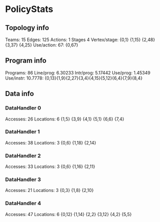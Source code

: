 # PolicyStats
## Topology info
Teams:		15
Edges:		125
Actions:	1
Stages		4
Vertex/stage:	{0,1} {1,15} {2,48} {3,37} {4,25} 
Use/action:	67: {0,67} 

## Program info
Programs:	86
Line/prog:	6.30233
Intr/prog:	5.17442
Use/prog:	1.45349
Use/instr:	10.7778: {0,13}{1,9}{2,27}{3,4}{4,15}{5,12}{6,4}{7,9}{8,4}

## Data info

### DataHandler 0
Accesses:	26
Locations:	6
{1,5} {3,9} {4,1} {5,1} {6,6} {7,4} 

### DataHandler 1
Accesses:	38
Locations:	3
{0,6} {1,18} {2,14} 

### DataHandler 2
Accesses:	33
Locations:	3
{0,6} {1,16} {2,11} 

### DataHandler 3
Accesses:	21
Locations:	3
{0,3} {1,8} {2,10} 

### DataHandler 4
Accesses:	47
Locations:	6
{0,12} {1,14} {2,2} {3,12} {4,2} {5,5} 